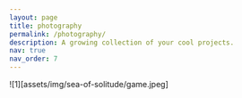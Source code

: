 ```yaml
---
layout: page
title: photography
permalink: /photography/
description: A growing collection of your cool projects.
nav: true
nav_order: 7
---
```



![1][assets/img/sea-of-solitude/game.jpeg]